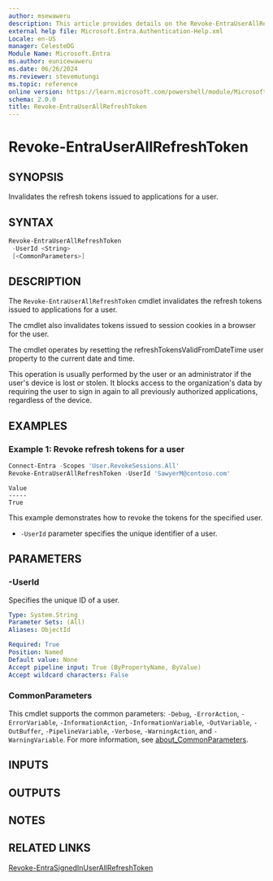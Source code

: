 ```yaml
---
author: msewaweru
description: This article provides details on the Revoke-EntraUserAllRefreshToken command.
external help file: Microsoft.Entra.Authentication-Help.xml
Locale: en-US
manager: CelesteDG
Module Name: Microsoft.Entra
ms.author: eunicewaweru
ms.date: 06/26/2024
ms.reviewer: stevemutungi
ms.topic: reference
online version: https://learn.microsoft.com/powershell/module/Microsoft.Entra/Revoke-EntraUserAllRefreshToken
schema: 2.0.0
title: Revoke-EntraUserAllRefreshToken
---
```


# Revoke-EntraUserAllRefreshToken

## SYNOPSIS

Invalidates the refresh tokens issued to applications for a user.

## SYNTAX

```powershell
Revoke-EntraUserAllRefreshToken
 -UserId <String>
 [<CommonParameters>]
```

## DESCRIPTION

The `Revoke-EntraUserAllRefreshToken` cmdlet invalidates the refresh tokens issued to applications for a user.

The cmdlet also invalidates tokens issued to session cookies in a browser for the user.

The cmdlet operates by resetting the refreshTokensValidFromDateTime user property to the current date and time.

This operation is usually performed by the user or an administrator if the user's device is lost or stolen. It blocks access to the organization's data by requiring the user to sign in again to all previously authorized applications, regardless of the device.

## EXAMPLES

### Example 1: Revoke refresh tokens for a user

```powershell
Connect-Entra -Scopes 'User.RevokeSessions.All'
Revoke-EntraUserAllRefreshToken -UserId 'SawyerM@contoso.com'
```

```Output
Value
-----
True
```

This example demonstrates how to revoke the tokens for the specified user.

- `-UserId` parameter specifies the unique identifier of a user.

## PARAMETERS

### -UserId

Specifies the unique ID of a user.

```yaml
Type: System.String
Parameter Sets: (All)
Aliases: ObjectId

Required: True
Position: Named
Default value: None
Accept pipeline input: True (ByPropertyName, ByValue)
Accept wildcard characters: False
```

### CommonParameters

This cmdlet supports the common parameters: `-Debug`, `-ErrorAction`, `-ErrorVariable`, `-InformationAction`, `-InformationVariable`, `-OutVariable`, `-OutBuffer`, `-PipelineVariable`, `-Verbose`, `-WarningAction`, and `-WarningVariable`. For more information, see [about_CommonParameters](https://go.microsoft.com/fwlink/?LinkID=113216).

## INPUTS

## OUTPUTS

## NOTES

## RELATED LINKS

[Revoke-EntraSignedInUserAllRefreshToken](Revoke-EntraSignedInUserAllRefreshToken.md)

